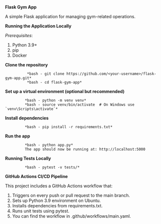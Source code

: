 **Flask Gym App**

A simple Flask application for managing gym-related operations.


**Running the Application Locally**

*Prerequisites*: 

1. Python 3.9+
2. pip
3. Docker


**Clone the repository**

              *bash - git clone https://github.com/<your-username>/flask-gym-app.git*
              *bash - cd flask-gym-app*


**Set up a virtual environment (optional but recommended)**

             *bash - python -m venv venv*
             *bash - source venv/bin/activate  # On Windows use `venv\Scripts\activate`*

**Install dependencies**

             *bash - pip install -r requirements.txt*


**Run the app**

             *bash - python app.py*
             The app should now be running at: http://localhost:5000


**Running Tests Locally**

             *bash - pytest -v tests/*






**GitHub Actions CI/CD Pipeline**

This project includes a GitHub Actions workflow that:

1. Triggers on every push or pull request to the main branch.
2. Sets up Python 3.9 environment on Ubuntu.
3. Installs dependencies from requirements.txt.
4. Runs unit tests using pytest.
5. You can find the workflow in .github/workflows/main.yaml.

